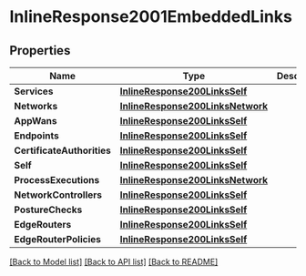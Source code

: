 # InlineResponse2001EmbeddedLinks

## Properties

Name | Type | Description | Notes
------------ | ------------- | ------------- | -------------
**Services** | [**InlineResponse200LinksSelf**](inline_response_200__links_self.md) |  | 
**Networks** | [**InlineResponse200LinksNetwork**](inline_response_200__links_network.md) |  | 
**AppWans** | [**InlineResponse200LinksSelf**](inline_response_200__links_self.md) |  | 
**Endpoints** | [**InlineResponse200LinksSelf**](inline_response_200__links_self.md) |  | 
**CertificateAuthorities** | [**InlineResponse200LinksSelf**](inline_response_200__links_self.md) |  | 
**Self** | [**InlineResponse200LinksSelf**](inline_response_200__links_self.md) |  | 
**ProcessExecutions** | [**InlineResponse200LinksNetwork**](inline_response_200__links_network.md) |  | 
**NetworkControllers** | [**InlineResponse200LinksSelf**](inline_response_200__links_self.md) |  | 
**PostureChecks** | [**InlineResponse200LinksSelf**](inline_response_200__links_self.md) |  | 
**EdgeRouters** | [**InlineResponse200LinksSelf**](inline_response_200__links_self.md) |  | 
**EdgeRouterPolicies** | [**InlineResponse200LinksSelf**](inline_response_200__links_self.md) |  | 

[[Back to Model list]](../README.md#documentation-for-models) [[Back to API list]](../README.md#documentation-for-api-endpoints) [[Back to README]](../README.md)


